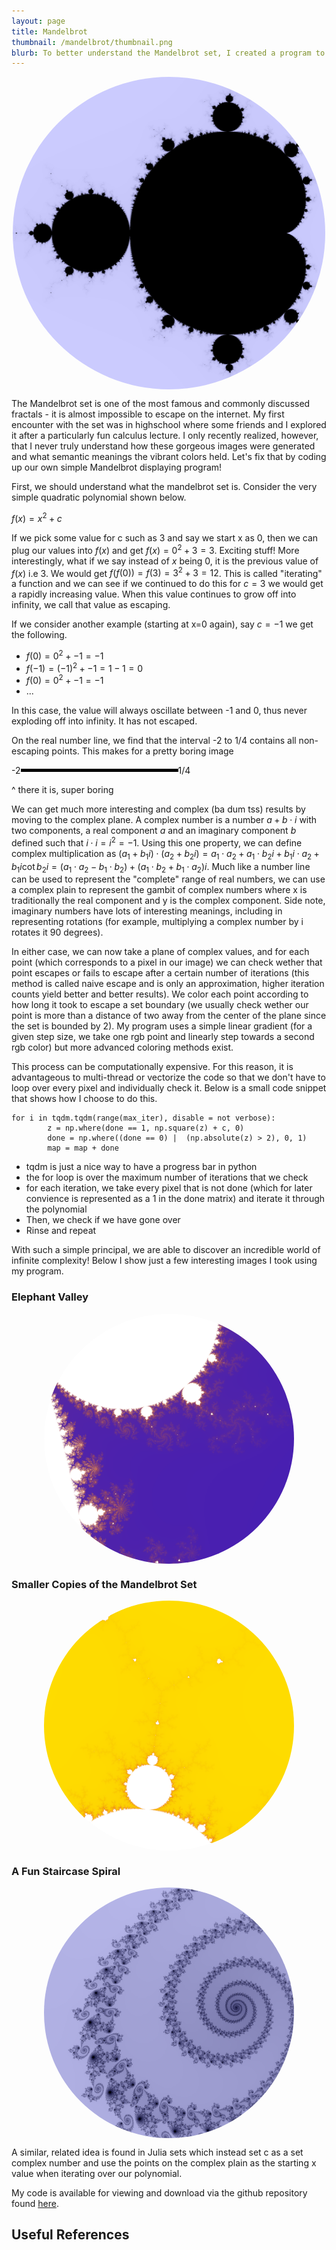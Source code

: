 ```yaml
---
layout: page
title: Mandelbrot
thumbnail: /mandelbrot/thumbnail.png
blurb: To better understand the Mandelbrot set, I created a program to .
---
```

<style>
.round {
    border-radius: 50%;
    display: block;
    margin-left: auto;
    margin-right: auto;
}

.box{
    display: flex;  
    align-items: center;  
}
.boring{
    width: 50%;
    background: black;
    height:5px;
}


</style>

<img class="round" src="./mandelbrot/overview.png" width=500>

The Mandelbrot set is one of the most famous and commonly discussed fractals - it is almost impossible to escape on the internet. My first encounter with the set was in highschool where some friends and I explored it after a particularly fun calculus lecture. I only recently realized, however, that I never truly understand how these gorgeous images were generated and what semantic meanings the vibrant colors held. Let's fix that by coding up our own simple Mandelbrot displaying program!

First, we should understand what the mandelbrot set is. Consider the very simple quadratic polynomial shown below.

$f(x) = x^2+c$

If we pick some value for c such as 3 and say we start x as 0, then we can plug our values into $f(x)$ and get $f(x) = 0^2 + 3 = 3$. Exciting stuff! More interestingly, what if we say instead of $x$ being 0, it is the previous value of $f(x)$ i.e 3. We would get $f(f(0)) = f(3) = 3^2 + 3 = 12$. This is called "iterating" a function and we can see if we continued to do this for $c = 3$ we would get a rapidly increasing value. When this value continues to grow off into infinity, we call that value as escaping. 

If we consider another example (starting at x=0 again), say $c = -1$ we get the following.

* $f(0) = 0^2 + -1 = -1$
* $f(-1) = (-1)^2 + -1 = 1 - 1 = 0$
* $f(0) = 0^2 + -1 = -1$
* ...   

In this case, the value will always oscillate between -1 and 0, thus never exploding off into infinity. It has not escaped. 

On the real number line, we find that the interval -2 to 1/4 contains all non-escaping points. This makes for a pretty boring image

<div class="box">
-2   <div class="boring"></div>   1/4
</div>


^ there it is, super boring 

We can get much more interesting and complex (ba dum tss) results by moving to the complex plane. A complex number is a number $a + b \cdot i$ with two components, a real component $a$ and an imaginary component $b$ defined such that $i \cdot i = i^2 =  -1$. Using this one property, we can define complex multiplication as $(a_1+b_1i) \cdot (a_2 + b_2i) = a_1 \cdot a_2 + a_1 \cdot b_2 i + b_1i \cdot a_2 + b_1i \cot b_2i = (a_1 \cdot a_2 - b_1 \cdot b_2) + (a_1 \cdot b_2 + b_1 \cdot a_2)i$. Much like a number line can be used to represent the "complete" range of real numbers, we can use a complex plain to represent the gambit of complex numbers where x is traditionally the real component and y is the complex component. Side note, imaginary numbers have lots of interesting meanings, including in representing rotations (for example, multiplying a complex number by i rotates it 90 degrees).

In either case, we can now take a plane of complex values, and for each point (which corresponds to a pixel in our image) we can check wether that point escapes or fails to escape after a certain number of iterations (this method is called naive escape and is only an approximation, higher iteration counts yield better and better results). We color each point according to how long it took to escape a set boundary (we usually check wether our point is more than a distance of two away from the center of the plane since the set is bounded by 2). My program uses a simple linear gradient (for a given step size, we take one rgb point and linearly step towards a second rgb color) but more advanced coloring methods exist.

This process can be computationally expensive. For this reason, it is advantageous to multi-thread or vectorize the code so that we don't have to loop over every pixel and individually check it. Below is a small code snippet that shows how I choose to do this. 


````
for i in tqdm.tqdm(range(max_iter), disable = not verbose):
        z = np.where(done == 1, np.square(z) + c, 0)  
        done = np.where((done == 0) |  (np.absolute(z) > 2), 0, 1)
        map = map + done 
````

* tqdm is just a nice way to have a progress bar in python
* the for loop is over the maximum number of iterations that we check
* for each iteration, we take every pixel that is not done (which for later convience is represented as a 1 in the done matrix) and iterate it through the polynomial 
* Then, we check if we have gone over
* Rinse and repeat

With such a simple principal, we are able to discover an incredible world of infinite complexity! Below I show just a few interesting images I took using my program. 

### Elephant Valley 

<img class="round" src="./mandelbrot/valley.png" width=400>

### Smaller Copies of the Mandelbrot Set
<img class="round" src="./mandelbrot/baby.png" width=400>

### A Fun Staircase Spiral
<img class="round" src="./mandelbrot/coolspiral.png" width=400>

A similar, related idea is found in Julia sets which instead set c as a set complex number and use the points on the complex plain as the starting x value when iterating over our polynomial.


My code is available for viewing and download via the github repository found [here](https://github.com/AlexSosnkowski/mandelbrot).

## Useful References

